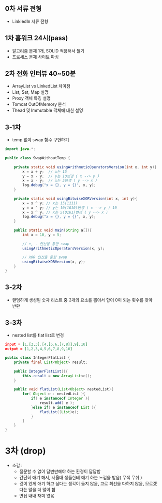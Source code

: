 ## 0차 서류 전형
* LinkiedIn 서류 전형

## 1차 홈워크 24시(pass)
* 알고리즘 문제 1개, SOLID 적용해서 풀기
* 프로세스 문제 사이트 파싱

## 2차 전화 인터뷰 40~50분
* ArrayList vs LinkedList 차이점
* List, Set, Map 설명
* Proxy 객체 특징 설명
* Tomcat OutOfMemory 분석
* Thead 및 Immutable 객체에 대한 설명 


## 3-1차 
* temp 없이 swap 함수 구현하기
```java
import java.*;
 
public class SwapWithoutTemp {
    
    private static void usingArithmeticOperatorsVersion(int x, int y){
        x = x + y;  // x는 15
        y = x - y;  // y는 10변경 ( x --> y )
        x = x - y;  // x는 5변경 ( y --> x )
        log.debug("x = {}, y = {}", x, y);
    }
    
    private static void usingBitwiseXORVersion(int x, int y){
        x = x ^ y; // x는 15(1111)
        y = x ^ y; // y는 10(1010)변경 ( x --> y ) 10 
        x = x ^ y; // x는 5(0101)변경 ( y --> x )
        log.debug("x = {}, y = {}", x, y);
    }
 
    public static void main(String a[]){
        int x = 10, y = 5;
        
        // +, - 연산을 통한 swap
        usingArithmeticOperatorsVersion(x, y); 
        
        // XOR 연산을 통한 swap
        usingBitwiseXORVersion(x, y);
    }
}
```
## 3-2차 
* 랜덤하게 생성된 숫자 리스트 중 3개의 요소를 뽑아서 합이 0이 되는 횟수를 찾아 반환


## 3-3차
* nested list를 flat list로 변경
```json
input = [1,[2,3],[4,[5,6,[7,8]],9],10]
output = [1,2,3,4,5,6,7,8,9,10]
```
```java
public class IntegerFlatList {
    private final List<Object> result;
    
    public IntegerFlatList(){
        this.result = new ArrayList<>();
    }
    
    public void flatList(List<Object> nestedList){
        for( Object e : nestedList ){
            if( e instanceof Integer ){
                result.add( e );
            }else if( e instanceof List ){
                flatList((List)e);
            }
        }
    }
}
```

# 3차 (drop) 
- 소감 : 
    - 질문할 수 없이 답변만해야 하는 환경이 답답함
    - 간단히 애기 해서, 서울대 생들한테 애기 하는 느낌을 받음( 무색 무취 )
    - 깊이 있게 애기 하고 싶다는 생각이 들지 않음, 고로 최선을 다하지 않음, 모르겠다는 말을 더 많이 함
    - 면접 내내 재미 없음